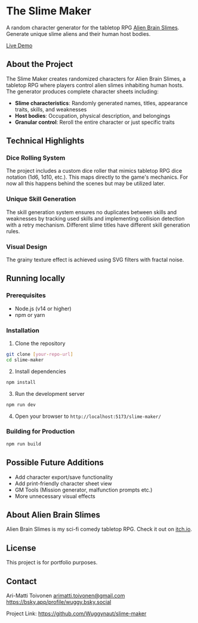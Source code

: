 # The Slime Maker

A random character generator for the tabletop RPG [Alien Brain Slimes](https://wuggy.itch.io/alien-brain-slimes). Generate unique slime aliens and their human host bodies.

[Live Demo](https://wuggynaut.github.io/slime-maker/)

## About the Project

The Slime Maker creates randomized characters for Alien Brain Slimes, a tabletop RPG where players control alien slimes inhabiting human hosts.
The generator produces complete character sheets including:

- **Slime characteristics**: Randomly generated names, titles, appearance traits, skills, and weaknesses
- **Host bodies**: Occupation, physical description, and belongings
- **Granular control**: Reroll the entire character or just specific traits

## Technical Highlights

### Dice Rolling System
The project includes a custom dice roller that mimics tabletop RPG dice notation (1d6, 1d10, etc.). This maps directly to the game's mechanics. For now all this happens behind the scenes but may be utilized later.

### Unique Skill Generation
The skill generation system ensures no duplicates between skills and weaknesses by tracking used skills and implementing collision detection with a retry mechanism. Different slime titles have different skill generation rules.

### Visual Design
The grainy texture effect is achieved using SVG filters with fractal noise.

## Running locally

### Prerequisites
- Node.js (v14 or higher)
- npm or yarn

### Installation

1. Clone the repository
```bash
git clone [your-repo-url]
cd slime-maker
```

2. Install dependencies
```bash
npm install
```

3. Run the development server
```bash
npm run dev
```

4. Open your browser to `http://localhost:5173/slime-maker/`

### Building for Production
```bash
npm run build
```

## Possible Future Additions

- Add character export/save functionality
- Add print-friendly character sheet view
- GM Tools (Mission generator, malfunction prompts etc.)
- More unnecessary visual effects

## About Alien Brain Slimes

Alien Brain Slimes is my sci-fi comedy tabletop RPG. Check it out on [itch.io](https://wuggy.itch.io/alien-brain-slimes).

## License

This project is for portfolio purposes.

## Contact

Ari-Matti Toivonen
arimatti.toivonen@gmail.com
https://bsky.app/profile/wuggy.bsky.social

Project Link: https://github.com/Wuggynaut/slime-maker